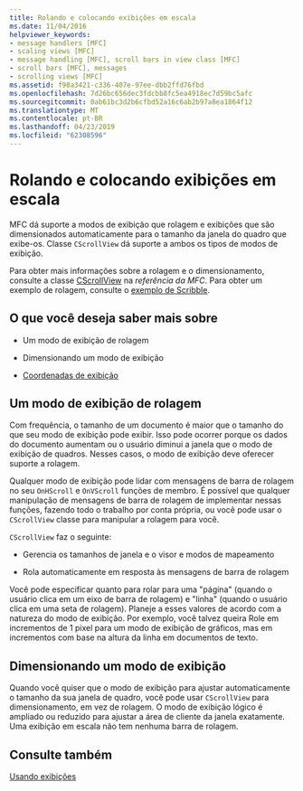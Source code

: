 ```yaml
---
title: Rolando e colocando exibições em escala
ms.date: 11/04/2016
helpviewer_keywords:
- message handlers [MFC]
- scaling views [MFC]
- message handling [MFC], scroll bars in view class [MFC]
- scroll bars [MFC], messages
- scrolling views [MFC]
ms.assetid: f98a3421-c336-407e-97ee-dbb2ffd76fbd
ms.openlocfilehash: 7d26bc656dec3fdcbb8fc5ea4918ec7d59bc5afc
ms.sourcegitcommit: 0ab61bc3d2b6cfbd52a16c6ab2b97a8ea1864f12
ms.translationtype: MT
ms.contentlocale: pt-BR
ms.lasthandoff: 04/23/2019
ms.locfileid: "62308596"
---
```

# <a name="scrolling-and-scaling-views"></a>Rolando e colocando exibições em escala

MFC dá suporte a modos de exibição que rolagem e exibições que são dimensionados automaticamente para o tamanho da janela do quadro que exibe-os. Classe `CScrollView` dá suporte a ambos os tipos de modos de exibição.

Para obter mais informações sobre a rolagem e o dimensionamento, consulte a classe [CScrollView](../mfc/reference/cscrollview-class.md) na *referência da MFC*. Para obter um exemplo de rolagem, consulte o [exemplo de Scribble](../overview/visual-cpp-samples.md).

## <a name="what-do-you-want-to-know-more-about"></a>O que você deseja saber mais sobre

- Um modo de exibição de rolagem

- Dimensionando um modo de exibição

- [Coordenadas de exibição](/windows/desktop/gdi/window-coordinate-system)

##  <a name="_core_scrolling_a_view"></a> Um modo de exibição de rolagem

Com frequência, o tamanho de um documento é maior que o tamanho do que seu modo de exibição pode exibir. Isso pode ocorrer porque os dados do documento aumentam ou o usuário diminui a janela que o modo de exibição de quadros. Nesses casos, o modo de exibição deve oferecer suporte a rolagem.

Qualquer modo de exibição pode lidar com mensagens de barra de rolagem no seu `OnHScroll` e `OnVScroll` funções de membro. É possível que qualquer manipulação de mensagens de barra de rolagem de implementar nessas funções, fazendo todo o trabalho por conta própria, ou você pode usar o `CScrollView` classe para manipular a rolagem para você.

`CScrollView` faz o seguinte:

- Gerencia os tamanhos de janela e o visor e modos de mapeamento

- Rola automaticamente em resposta às mensagens de barra de rolagem

Você pode especificar quanto para rolar para uma "página" (quando o usuário clica em um eixo de barra de rolagem) e "linha" (quando o usuário clica em uma seta de rolagem). Planeje a esses valores de acordo com a natureza do modo de exibição. Por exemplo, você talvez queira Role em incrementos de 1 pixel para um modo de exibição de gráficos, mas em incrementos com base na altura da linha em documentos de texto.

##  <a name="_core_scaling_a_view"></a> Dimensionando um modo de exibição

Quando você quiser que o modo de exibição para ajustar automaticamente o tamanho da sua janela de quadro, você pode usar `CScrollView` para dimensionamento, em vez de rolagem. O modo de exibição lógico é ampliado ou reduzido para ajustar a área de cliente da janela exatamente. Uma exibição em escala não tem nenhuma barra de rolagem.

## <a name="see-also"></a>Consulte também

[Usando exibições](../mfc/using-views.md)
